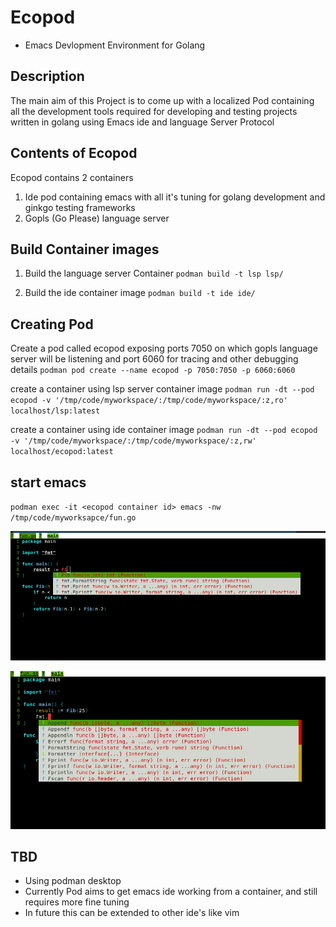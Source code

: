 # Ecopod
* Emacs Devlopment Environment for Golang

## Description
The main aim of this Project is to come up with a localized  Pod containing
all the development tools required for developing and testing projects written in golang using
Emacs ide and language Server Protocol

## Contents of Ecopod
Ecopod contains 2 containers
1. Ide pod containing emacs with all it's tuning for golang development and ginkgo testing frameworks
2. Gopls (Go Please) language server

## Build Container images

1. Build the language server Container
`podman build -t lsp lsp/`

2. Build the ide container image
`podman build -t ide ide/`

## Creating Pod
Create a pod called ecopod exposing ports 7050 on which gopls language server
will be listening and port 6060 for tracing and other debugging details
`podman pod create --name ecopod -p 7050:7050 -p 6060:6060`

create a container using lsp server container image
`podman run -dt --pod ecopod -v '/tmp/code/myworkspace/:/tmp/code/myworkspace/:z,ro'  localhost/lsp:latest`

create a container using ide container image
`podman run -dt --pod ecopod -v '/tmp/code/myworkspace/:/tmp/code/myworkspace/:z,rw'  localhost/ecopod:latest`

## start emacs
`podman exec -it <ecopod container id> emacs -nw /tmp/code/myworksapce/fun.go`

![function lookup](./images/emacs-1.png)

![module lookup](./images/emacs-2.png)



## TBD
* Using podman desktop
* Currently Pod aims to get emacs ide working from a container, and still requires more fine tuning
* In future this can be extended to other ide's like vim

